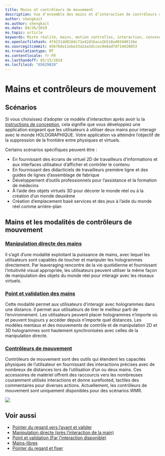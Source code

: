 ```yaml
---
title: Mains et contrôleurs de mouvement
description: Vue d’ensemble des mains et d’interaction de contrôleurs de mouvement
author: shengkait
ms.author: shengkait
ms.date: 04/26/2019
ms.topic: article
keywords: Mixte réalité, mains, motion controlles, interaction, concevoir
ms.openlocfilehash: 4f4231dd816dc71e42d16aca1b518ad03440116e
ms.sourcegitcommit: 45676da11ebe33a2aa3dccec0e8ad7d714420853
ms.translationtype: MT
ms.contentlocale: fr-FR
ms.lasthandoff: 05/15/2019
ms.locfileid: "65629028"
---
```

# <a name="hands-and-motion-controllers"></a>Mains et contrôleurs de mouvement
## <a name="scenarios"></a>Scénarios
Si vous choisissez d’adopter ce modèle d’interaction après avoir lu la [instructions de conception](interaction-fundamentals.md), cela signifie que vous développiez une application exigeant que les utilisateurs à utiliser deux mains pour interagir avec le monde HOLOGRAPHIQUE. Votre application va atteindre l’objectif de la suppression de la frontière entre physiques et virtuels.

Certains scénarios spécifiques peuvent être :
* En fournissant des écrans de virtuel 2D de travailleurs d’informations et aux interfaces utilisateur d’afficher et contrôler le contenu
* En fournissant des didacticiels de travailleurs première ligne et des guides de lignes d’assemblage de fabrique
* Développement d’outils professionnels pour l’assistance et la formation de médecins  
* À l’aide des objets virtuels 3D pour décorer le monde réel ou à la création d’un monde deuxième 
* Création d’emplacement basé services et des jeux à l’aide du monde réel comme arrière-plan

## <a name="hands-and-motion-controllers-modalities"></a>Mains et les modalités de contrôleurs de mouvement
### <a name="direct-manipulation-with-handsdirect-manipulationmd"></a>[Manipulation directe des mains](direct-manipulation.md)
Il s’agit d’une modalité exploitant la puissance de mains, avec lequel les utilisateurs sont capables de toucher et manipuler les hologrammes directement. Par leaveraging rencontre de la vie quotidienne et fournissant l’intuitivité visual appropriée, les utilisateurs peuvent utiliser la même façon de manipulation des objets du monde réel pour interagir avec les réseaux virtuels.   

### <a name="point-and-commit-with-handspoint-and-commitmd"></a>[Point et validation des mains](point-and-commit.md)
Cette modalité permet aux utilisateurs d’interagir avec hologrammes dans une distance. Il permet aux utilisateurs de tirer le meilleur parti de l’environnement. Les utilisateurs peuvent placer hologrammes n’importe où et peuvent toujours y accéder depuis n’importe quel distances. Les modèles mentaux et des mouvements de contrôle et de manipulation 2D et 3D hologrammes sont hautement synchronisées avec celles de la manipulation directe.

### <a name="motion-controllersmotion-controllersmd"></a>[Contrôleurs de mouvement](motion-controllers.md)
Contrôleurs de mouvement sont des outils qui étendent les capacités physiques de l’utilisateur en fournissant des interactions précises avec de nombreux de distances lors de l’utilisation d’un ou deux mains. Ces accessoires de matériel offrent des raccourcis vers les nombreuses couramment utilisés interactions et donne surefooted, tactiles des commentaires pour diverses actions. Actuellement, les contrôleurs de mouvement sont uniquement disponibles pour des scénarios WMR. 

![](images/Hands-and-controllers-720px.jpg)<br>

## <a name="see-also"></a>Voir aussi
* [Pointer du regard vers l’avant et valider](gaze-and-commit.md)
* [Manipulation directe (près l’interaction de la main)](direct-manipulation.md)
* [Point et validation (Far l’interaction disponible)](point-and-commit.md)
* [Mains-libres](hands-free.md)
* [Pointer du regard et fixer](gaze-targeting.md)
